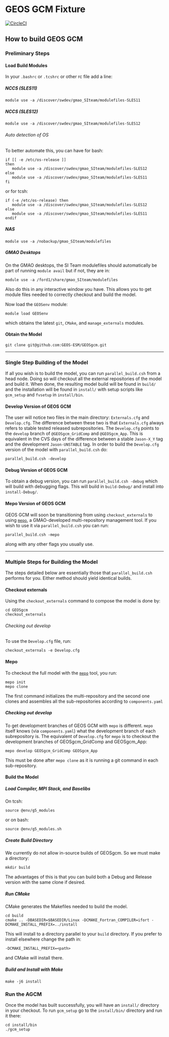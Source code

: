 # GEOS GCM Fixture
[![CircleCI](https://circleci.com/gh/GEOS-ESM/GEOSgcm.svg?style=svg)](https://circleci.com/gh/GEOS-ESM/GEOSgcm)

## How to build GEOS GCM

### Preliminary Steps

#### Load Build Modules

In your `.bashrc` or `.tcshrc` or other rc file add a line:

##### NCCS (SLES11)

```
module use -a /discover/swdev/gmao_SIteam/modulefiles-SLES11
```

##### NCCS (SLES12)

```
module use -a /discover/swdev/gmao_SIteam/modulefiles-SLES12
```
###### Auto detection of OS
To better automate this, you can have for bash:
```
if [[ -e /etc/os-release ]]
then
   module use -a /discover/swdev/gmao_SIteam/modulefiles-SLES12
else
   module use -a /discover/swdev/gmao_SIteam/modulefiles-SLES11
fi
```
or for tcsh:
```
if (-e /etc/os-release) then
   module use -a /discover/swdev/gmao_SIteam/modulefiles-SLES12
else
   module use -a /discover/swdev/gmao_SIteam/modulefiles-SLES11
endif
```

##### NAS
```
module use -a /nobackup/gmao_SIteam/modulefiles
```

##### GMAO Desktops
On the GMAO desktops, the SI Team modulefiles should automatically be
part of running `module avail` but if not, they are in:

```
module use -a /ford1/share/gmao_SIteam/modulefiles
```

Also do this in any interactive window you have. This allows you to get module files needed to correctly checkout and build the model.

Now load the `GEOSenv` module:
```
module load GEOSenv
```
which obtains the latest `git`, `CMake`, and `manage_externals` modules.

#### Obtain the Model

```
git clone git@github.com:GEOS-ESM/GEOSgcm.git
```

---

### Single Step Building of the Model

If all you wish is to build the model, you can run `parallel_build.csh` from a head node. Doing so will checkout all the external repositories of the model and build it. When done, the resulting model build will be found in `build/` and the installation will be found in `install/` with setup scripts like `gcm_setup` and `fvsetup` in `install/bin`.

#### Develop Version of GEOS GCM

The user will notice two files in the main directory: `Externals.cfg` and `Develop.cfg`. The difference between these two is that `Externals.cfg` always refers to stable tested released subrepositories. The `Develop.cfg` points to the `develop` branch of `@GEOSgcm_GridComp` and `@GEOSgcm_App`. This is equivalent in the CVS days of the difference between a stable `Jason-X_Y` tag and the development `Jason-UNSTABLE` tag. In order to build the `Develop.cfg` version of the model with `parallel_build.csh` do:
```
parallel_build.csh -develop
```

#### Debug Version of GEOS GCM

To obtain a debug version, you can run `parallel_build.csh -debug` which will build with debugging flags. This will build in `build-Debug/` and install into `install-Debug/`.

#### Mepo Version of GEOS GCM

GEOS GCM will soon be transitioning from using `checkout_externals` to
using [`mepo`](https://github.com/GEOS-ESM/mepo), a GMAO-developed
multi-repository management tool. If you wish to use it via
`parallel_build.csh` you can run:
```
parallel_build.csh -mepo
```
along with any other flags you usually use.

---

### Multiple Steps for Building the Model

The steps detailed below are essentially those that `parallel_build.csh` performs for you. Either method should yield identical builds.

#### Checkout externals

Using the `checkout_externals` command to compose the model is done by:

```
cd GEOSgcm
checkout_externals
```
###### Checking out develop 
To use the `Develop.cfg` file, run:
```
checkout_externals -e Develop.cfg
```

#### Mepo

To checkout the full model with the
[`mepo`](https://github.com/GEOS-ESM/mepo) tool, you run:

```
mepo init
mepo clone
```

The first command initializes the multi-repository and the second one
clones and assembles all the sub-repositories according to
`components.yaml`

##### Checking out develop

To get development branches of GEOS GCM with `mepo` is different. `mepo`
itself knows (via `components.yaml`) what the development branch of each
subrepository is. The equivalent of `Develop.cfg` for `mepo` is to
checkout the development branches of GEOSgcm_GridComp and GEOSgcm_App:
```
mepo develop GEOSgcm_GridComp GEOSgcm_App
```

This must be done after `mepo clone` as it is running a git command in
each sub-repository.

#### Build the Model

##### Load Compiler, MPI Stack, and Baselibs
On tcsh:
```
source @env/g5_modules
```
or on bash:
```
source @env/g5_modules.sh
```

##### Create Build Directory
We currently do not allow in-source builds of GEOSgcm. So we must make a directory:
```
mkdir build
```
The advantages of this is that you can build both a Debug and Release version with the same clone if desired.

##### Run CMake
CMake generates the Makefiles needed to build the model.
```
cd build
cmake .. -DBASEDIR=$BASEDIR/Linux -DCMAKE_Fortran_COMPILER=ifort -DCMAKE_INSTALL_PREFIX=../install
```
This will install to a directory parallel to your `build` directory. If you prefer to install elsewhere change the path in:
```
-DCMAKE_INSTALL_PREFIX=<path>
```
and CMake will install there.

##### Build and Install with Make
```
make -j6 install
```

### Run the AGCM

Once the model has built successfully, you will have an `install/` directory in your checkout. To run `gcm_setup` go to the `install/bin/` directory and run it there:
```
cd install/bin
./gcm_setup
```
